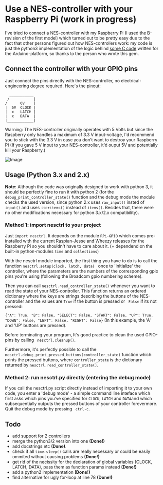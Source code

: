 # Use a NES-controller with your Raspberry Pi (work in progress)
I've tried to connect a NES-controller with my Raspberry Pi (I used the B-revision of the first model) which turned out to be pretty easy due to the fact that other persons figured out how NES-controllers work: my code is just the python3 implementation of the logic behind [some C code](http://forum.arduino.cc/index.php?topic=8481.0) written for the Arduino-platform, so thanks to the person who wrote this gem.


## Connect the controller with your GPIO pins
Just connect the pins directly with the NES-controller, no electrical-engineering degree required.
Here's the pinout:
``` 
  ___________ 
 /           |
/      0V    |
|  5V  CLOCK |
|  x   LATCH |
|  x   DATA  |
|____________|
```
Warning: The NES-controller originally operates with 5 Volts but since the Raspberry only handles a maximum of 3.3 V input-voltage, I'd recommend you to stick with the 3.3 V in case you don't want to destroy your Raspberry Pi (If you gave 5 V input to your NES-controller, it'd ouput 5V and potentially kill your Raspberry.)

![Image](https://cloud.githubusercontent.com/assets/20270187/16710403/fe80800a-462c-11e6-8d20-03cd5cbd9162.jpg)

## Usage (Python 3.x and 2.x)
**Note:** Although the code was originally designed to work with python 3, it should be perfectly fine to run it with python 2 (for the ```debug_print_controller_state()``` function and the debug mode the module checks the used version, since python 2.x uses ```raw_input()``` insted of ```input()``` and uses ```iteritems()``` instead of ```items()```. Besides that, there were no other modifications necessary for python 3.x/2.x compatibility).

### Method 1: import nesctrl to your project
Just ```import nesctrl```. It depends on the module ```RPi-GPIO``` which comes pre-installed with the current Raspian-Jesse and Wheezy releases for the Raspberry Pi so you shouldn't have to care about it. (+ dependend on the built-in python-modules ```time``` and ```collections```) 

With the nesctrl module imported, the first thing you have to do is to call the function ```nesctrl.setup(clock, latch, data) ``` once to 'initialize' the controller, where the parameters are the numbers of the corresponding gpio pins you're using (following the Broadcom gpio numbering scheme). 

Then you can call ```nesctrl.read_controller_state()``` whenever you want to read the state of your NES-controller. This function returns an ordered dictionary where the keys are strings describing the buttons of the NES-controller and the values are ```True``` if the button is pressed or ``` False``` if its not pressed:

```{"A": True, "B": False, "SELECT": False, "START": False, "UP": True, "DOWN": False, "LEFT": False, "RIGHT": False}``` (In this example, the 'A' and 'UP' buttons are pressed).

Before terminating your program, It's good practice to clean the used GPIO-pins by calling ``` nesctrl.cleanup()```.

Furthermore, it's perfectly possible to call the ```nesctrl.debug_print_pressed_buttons(controller_state)``` function which prints the pressed buttons, where ```controller_state``` is the dictionary returned by ```nesctrl.read_controller_state()```.

### Method 2: run nesctrl.py directly (entering the debug mode)
If you call the nesctrl.py script directly instead of importing it to your own code, you enter a 'debug mode' - a simple command line inteface which first asks which pins you've specified for  ```CLOCK```, ```LATCH``` and ```DATA```and which subsequentially outputs the pressed buttons of your controller forevermore. Quit the debug mode by pressing ``` ctrl-c```.


## Todo
- add support for 2 controllers
- merge the python3/2 version into one **(Done!)**
- add docstrings etc **(Done)**.
- check if all ```time.sleep()``` calls are really necessary or could be easily ommited without causing problems **(Done!)**
- get rid of the necissity for the declaration of global variables (CLOCK, LATCH, DATA), pass them as function params instead **(Done!)**
- add a python2 implementation **(Done!)**
- find alternative for ugly for-loop at line 78 **(Done!)**
